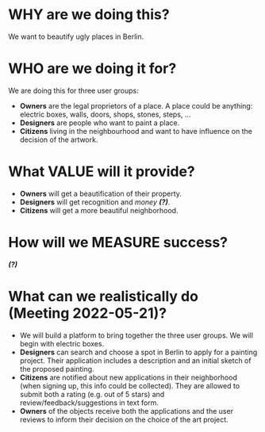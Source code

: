 # WHY are we doing this?
We want to beautify ugly places in Berlin.

# WHO are we doing it for?
We are doing this for three user groups:
- **Owners** are the legal proprietors of a place. A place could be anything: electric boxes, walls, doors, shops, stones, steps, ...
- **Designers** are people who want to paint a place.
- **Citizens** living in the neighbourhood and want to have influence on the decision of the artwork. 

# What VALUE will it provide?
- **Owners** will get a beautification of their property.
- **Designers** will get recognition and *money **(?)***.
- **Citizens** will get a more beautiful neighborhood.

# How will we MEASURE success?
***(?)***

# What can we realistically do (Meeting 2022-05-21)?
- We will build a platform to bring together the three user groups. We will begin with electric boxes.
- **Designers** can search and choose a spot in Berlin to apply for a painting project. Their application includes a description and an initial sketch of the proposed painting.
- **Citizens** are notified about new applications in their neighborhood (when signing up, this info could be collected). They are allowed to submit both a rating (e.g. out of 5 stars) and review/feedback/suggestions in text form.
- **Owners** of the objects receive both the applications and the user reviews to inform their decision on the choice of the art project.